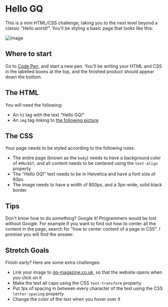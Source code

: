 # Hello GQ

This is a mini HTML/CSS challenge, taking you to the next level beyond a classic "Hello world!". You'll be styling a basic page that looks like this:

![image](https://cloud.githubusercontent.com/assets/10683087/25990876/422950c6-36f9-11e7-98c5-c55c94ad6946.png)

## Where to start

Go to [Code Pen](https://codepen.io/), and start a new pen. You'll be writing your HTML and CSS in the labelled boxes at the top, and the finished product should appear down the bottom.

## The HTML

You will need the following:

* An `h1` tag with the text "Hello GQ!"
* An `img` tag linking to [the following picture](https://gq-images.condecdn.net/image/2VyJEKg7kvN/crop/1620)

## The CSS

Your page needs to be styled according to the following rules:

* The entire page (known as the `body`) needs to have a background color of `#9bcb5f`, and all content needs to be centered using the `text-align` property
* The "Hello GQ!" text needs to be in Helvetica and have a font size of 60px
* The image needs to have a width of 800px, and a 3px-wide, solid black border

## Tips

Don't know how to do something? Google it! Programmers would be lost without Google. For example if you want to find out how to center all the content in the page, search for "how to center content of a page in CSS". I promise you will find the answer.

## Stretch Goals

Finish early? Here are some extra challenges:

* Link your image to [gq-magazine.co.uk](http://gq-magazine.co.uk), so that the website opens when you click on it
* Make the text all caps using the CSS `text-transform` property
* Put 1px of spacing in between every character of the text using the CSS `letter-spacing` property
* Change the color of the text when you hover over it
